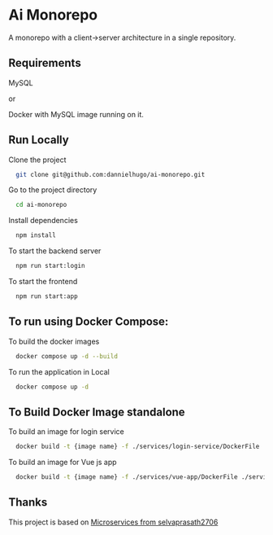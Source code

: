 # Ai Monorepo

A monorepo with a client->server architecture in a single repository. 

## Requirements

MySQL

or

Docker with MySQL image running on it.


## Run Locally

Clone the project

```bash
  git clone git@github.com:dannielhugo/ai-monorepo.git
```

Go to the project directory

```bash
  cd ai-monorepo
```

Install dependencies

```bash
  npm install
```

To start the backend server

```bash
  npm run start:login
```

To start the frontend

```bash
  npm run start:app
```

## To run using Docker Compose:

To build the docker images

```bash
  docker compose up -d --build
```

To run the application in Local

```bash
  docker compose up -d
```

## To Build Docker Image standalone

To build an image for login service

```bash
  docker build -t {image name} -f ./services/login-service/DockerFile ./services/login-service
```

To build an image for Vue js app

```bash
  docker build -t {image name} -f ./services/vue-app/DockerFile ./services/vue-app
```

## Thanks

This project is based on [Microservices from selvaprasath2706](https://github.com/selvaprasath2706/Microservices/blob/master/README.md)